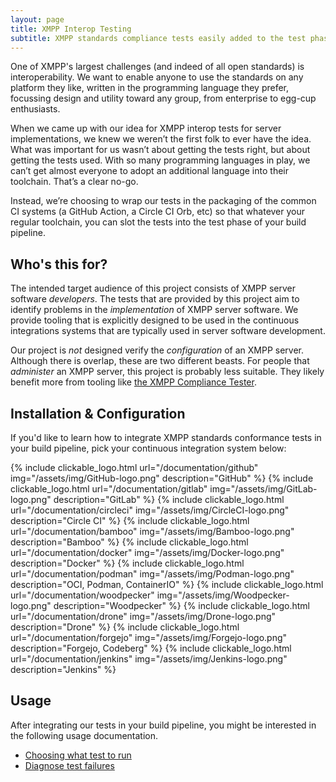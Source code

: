 ```yaml
---
layout: page
title: XMPP Interop Testing
subtitle: XMPP standards compliance tests easily added to the test phase of your build pipeline
---
```


One of XMPP's largest challenges (and indeed of all open standards) is interoperability. We want to enable anyone to use the standards on any platform they like, written in the programming language they prefer, focussing design and utility toward any group, from enterprise to egg-cup enthusiasts.

When we came up with our idea for XMPP interop tests for server implementations, we knew we weren’t the first folk to ever have the idea. What was important for us wasn’t about getting the tests right, but about getting the tests used. With so many programming languages in play, we can’t get almost everyone to adopt an additional language into their toolchain. That’s a clear no-go.

Instead, we’re choosing to wrap our tests in the packaging of the common CI systems (a GitHub Action, a Circle CI Orb, etc) so that whatever your regular toolchain, you can slot the tests into the test phase of your build pipeline.

## Who's this for?

The intended target audience of this project consists of XMPP server software _developers_. The tests that are provided by this project aim to identify problems in the _implementation_ of XMPP server software.  We provide tooling that is explicitly designed to be used in the continuous integrations systems that are typically used in server software development.

Our project is _not_ designed verify the _configuration_ of an XMPP server. Although there is overlap, these are two different beasts. For people that _administer_ an XMPP server, this project is probably less suitable. They likely benefit more from tooling like [the XMPP Compliance Tester](https://compliance.conversations.im/).

## Installation & Configuration

If you'd like to learn how to integrate XMPP standards conformance tests in your build pipeline, pick your continuous integration system below:

<div style="display:grid; grid-template-columns: repeat(auto-fit, minmax(150px, 1fr)); gap: 0.5em;">
{% include clickable_logo.html url="/documentation/github" img="/assets/img/GitHub-logo.png" description="GitHub" %}
{% include clickable_logo.html url="/documentation/gitlab" img="/assets/img/GitLab-logo.png" description="GitLab" %}
{% include clickable_logo.html url="/documentation/circleci" img="/assets/img/CircleCI-logo.png" description="Circle CI" %}
{% include clickable_logo.html url="/documentation/bamboo" img="/assets/img/Bamboo-logo.png" description="Bamboo" %}
{% include clickable_logo.html url="/documentation/docker" img="/assets/img/Docker-logo.png" description="Docker" %}
{% include clickable_logo.html url="/documentation/podman" img="/assets/img/Podman-logo.png" description="OCI, Podman, ContainerIO" %}
{% include clickable_logo.html url="/documentation/woodpecker" img="/assets/img/Woodpecker-logo.png" description="Woodpecker" %}
{% include clickable_logo.html url="/documentation/drone" img="/assets/img/Drone-logo.png" description="Drone" %}
{% include clickable_logo.html url="/documentation/forgejo" img="/assets/img/Forgejo-logo.png" description="Forgejo, Codeberg" %}
{% include clickable_logo.html url="/documentation/jenkins" img="/assets/img/Jenkins-logo.png" description="Jenkins" %}
</div>

## Usage

After integrating our tests in your build pipeline, you might be interested in the following usage documentation.

- [Choosing what test to run](/documentation/selecting-tests)
- [Diagnose test failures](/documentation/diagnose-test-failures)
